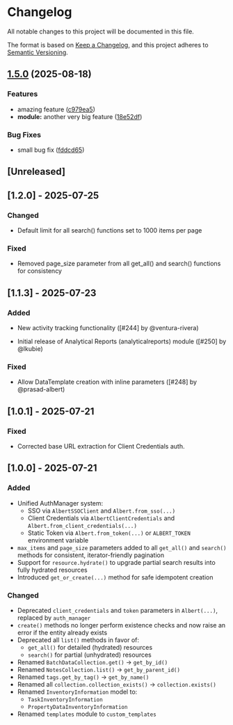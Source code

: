 # Changelog

All notable changes to this project will be documented in this file.

The format is based on [Keep a Changelog](https://keepachangelog.com/en/1.1.0/),
and this project adheres to [Semantic Versioning](https://semver.org/spec/v2.0.0.html).

## [1.5.0](https://github.com/prasad-albert/albert-python/compare/v1.4.8...v1.5.0) (2025-08-18)


### Features

* amazing feature ([c979ea5](https://github.com/prasad-albert/albert-python/commit/c979ea579e2ca3389433ebaf87a0d567540b8b1b))
* **module:** another very big feature ([18e52df](https://github.com/prasad-albert/albert-python/commit/18e52dfa1715d768012bdcaeffa459c3bf5e4d9e))


### Bug Fixes

* small bug fix ([fddcd65](https://github.com/prasad-albert/albert-python/commit/fddcd650a39b93f9bc92c34f3dd8ed0255a4fa9e))

## [Unreleased]

## [1.2.0] - 2025-07-25

### Changed

- Default limit for all search() functions set to 1000 items per page

### Fixed

- Removed page_size parameter from all get_all() and search() functions for consistency

## [1.1.3] - 2025-07-23

### Added

- New activity tracking functionality ([#244] by @ventura-rivera)

- Initial release of Analytical Reports (analyticalreports) module ([#250] by @lkubie)

### Fixed

- Allow DataTemplate creation with inline parameters ([#248] by @prasad-albert)

## [1.0.1] - 2025-07-21

### Fixed

- Corrected base URL extraction for Client Credentials auth.

## [1.0.0] - 2025-07-21

### Added

- Unified AuthManager system:
  - SSO via `AlbertSSOClient` and `Albert.from_sso(...)`
  - Client Credentials via `AlbertClientCredentials` and `Albert.from_client_credentials(...)`
  - Static Token via `Albert.from_token(...)` or `ALBERT_TOKEN` environment variable
- `max_items` and `page_size` parameters added to all `get_all()` and `search()` methods for consistent, iterator-friendly pagination
- Support for `resource.hydrate()` to upgrade partial search results into fully hydrated resources
- Introduced `get_or_create(...)` method for safe idempotent creation

### Changed

- Deprecated `client_credentials` and `token` parameters in `Albert(...)`, replaced by `auth_manager`
- `create()` methods no longer perform existence checks and now raise an error if the entity already exists
- Deprecated all `list()` methods in favor of:
  - `get_all()` for detailed (hydrated) resources
  - `search()` for partial (unhydrated) resources
- Renamed `BatchDataCollection.get()` → `get_by_id()`
- Renamed `NotesCollection.list()` → `get_by_parent_id()`
- Renamed `tags.get_by_tag()` → `get_by_name()`
- Renamed all `collection.collection_exists()` → `collection.exists()`
- Renamed `InventoryInformation` model to:
  - `TaskInventoryInformation`
  - `PropertyDataInventoryInformation`
- Renamed `templates` module to `custom_templates`
